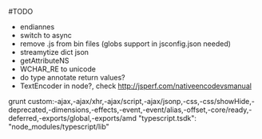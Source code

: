 
#TODO
- endiannes
- switch to async
- remove .js from bin files (globs support in jsconfig.json needed)
- streamytize dict json
- getAttributeNS
- WCHAR_RE to unicode
- do type annotate return values?
- TextEncoder in node?, check http://jsperf.com/nativeencodevsmanual



grunt custom:-ajax,-ajax/xhr,-ajax/script,-ajax/jsonp,-css,-css/showHide,-deprecated,-dimensions,-effects,-event,-event/alias,-offset,-core/ready,-deferred,-exports/global,-exports/amd
"typescript.tsdk": "node_modules/typescript/lib"